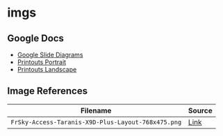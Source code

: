 # imgs

## Google Docs
- [Google Slide Diagrams](https://docs.google.com/presentation/d/1ughUqpCExLxk6oe60-7m_Hx2MACRXD0lI170aV-kDC0)
- [Printouts Portrait](https://docs.google.com/presentation/d/1jC92nuSHgPcWQziBVjP3d8Sx2V1NADZSr9T5pRwST0A)
- [Printouts Landscape](https://docs.google.com/presentation/d/1lTqdN9jt_xZvLbkgEH8deIjgHGxy5xqRbdf6q2Ob0P8)


## Image References
| Filename | Source |
| - | - |
| `FrSky-Access-Taranis-X9D-Plus-Layout-768x475.png` | [Link](https://device.report/manual/342515) |
